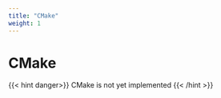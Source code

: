```yaml
---
title: "CMake"
weight: 1
---
```


# CMake

{{< hint danger>}}
CMake is not yet implemented
{{< /hint >}}